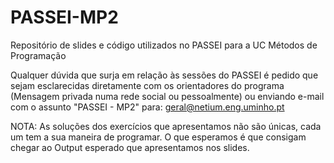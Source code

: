 # PASSEI-MP2
Repositório de slides e código utilizados no PASSEI para a UC Métodos de Programação

Qualquer dúvida que surja em relação às sessões do PASSEI é pedido que sejam esclarecidas diretamente com os orientadores do programa (Mensagem privada numa rede social ou pessoalmente) ou enviando e-mail com o assunto "PASSEI - MP2" para: geral@netium.eng.uminho.pt

NOTA: As soluções dos exercícios que apresentamos não são únicas, cada um tem a sua maneira de programar. O que esperamos é que consigam chegar ao Output esperado que apresentamos nos slides.
